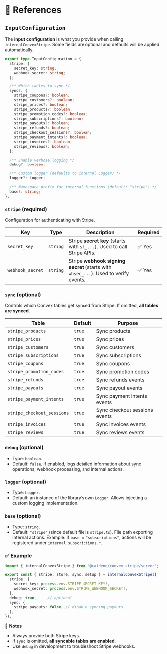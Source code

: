 # 🔧 References

## `InputConfiguration`

The **input configuration** is what you provide when calling
`internalConvexStripe`.
Some fields are optional and defaults will be applied automatically.

```ts
export type InputConfiguration = {
  stripe: {
    secret_key: string;
    webhook_secret: string;
  };

  /** Which tables to sync */
  sync?: {
    stripe_coupons?: boolean;
    stripe_customers?: boolean;
    stripe_prices?: boolean;
    stripe_products?: boolean;
    stripe_promotion_codes?: boolean;
    stripe_subscriptions?: boolean;
    stripe_payouts?: boolean;
    stripe_refunds?: boolean;
    stripe_checkout_sessions?: boolean;
    stripe_payment_intents?: boolean;
    stripe_invoices?: boolean;
    stripe_reviews?: boolean;
  };

  /** Enable verbose logging */
  debug?: boolean;

  /** Custom logger (defaults to internal Logger) */
  logger?: Logger;

  /** Namespace prefix for internal functions (default: "stripe") */
  base?: string;
};
```

### `stripe` (**required**)
Configuration for authenticating with Stripe.

| Key              | Type     | Description                                                                         | Required |
| ---------------- | -------- | ----------------------------------------------------------------------------------- | -------- |
| `secret_key`     | `string` | Stripe **secret key** (starts with `sk_...`). Used to call Stripe APIs.             | ✅ Yes    |
| `webhook_secret` | `string` | Stripe **webhook signing secret** (starts with `whsec_...`). Used to verify events. | ✅ Yes    |

### `sync` (optional)
Controls which Convex tables get synced from Stripe.
If omitted, **all tables are synced**.

| Table                      | Default | Purpose                       |
| -------------------------- | ------- | ----------------------------- |
| `stripe_products`          | `true`  | Sync products                 |
| `stripe_prices`            | `true`  | Sync prices                   |
| `stripe_customers`         | `true`  | Sync customers                |
| `stripe_subscriptions`     | `true`  | Sync subscriptions            |
| `stripe_coupons`           | `true`  | Sync coupons                  |
| `stripe_promotion_codes`   | `true`  | Sync promotion codes          |
| `stripe_refunds`           | `true`  | Sync refunds events           |
| `stripe_payouts`           | `true`  | Sync payout events            |
| `stripe_payment_intents`   | `true`  | Sync payment intents events   |
| `stripe_checkout_sessions` | `true`  | Sync checkout sessions events |
| `stripe_invoices`          | `true`  | Sync invoices events          |
| `stripe_reviews`           | `true`  | Sync reviews events           |

### `debug` (optional)
- Type: `boolean`.
- Default: `false`.
If enabled, logs detailed information about sync operations, webhook processing,
and internal actions.

### `logger` (optional)
- Type: `Logger`.
- Default: an instance of the library’s own `Logger`.
Allows injecting a custom logging implementation.

### `base` (optional)
- Type: `string`.
- Default: `"stripe"` (since default file is `stripe.ts`).
File path exporting internal actions.
Example: if `base = "subscriptions"`, actions will be registered under
`internal.subscriptions.*`.

### ✅ Example

```ts
import { internalConvexStripe } from "@raideno/convex-stripe/server";

export const { stripe, store, sync, setup } = internalConvexStripe({
  stripe: {
    secret_key: process.env.STRIPE_SECRET_KEY!,
    webhook_secret: process.env.STRIPE_WEBHOOK_SECRET!,
  },
  debug: true,     // optional
  sync: {
    stripe_payouts: false, // disable syncing payouts
  },
});
```

📌 **Notes**
- Always provide both Stripe keys.
- If `sync` is omitted, **all syncable tables are enabled**.
- Use `debug` in development to troubleshoot Stripe webhooks.
